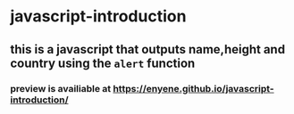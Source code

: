 # javascript-introduction

## this is a javascript that outputs name,height and country using the `alert` function

### preview is availiable at https://enyene.github.io/javascript-introduction/
